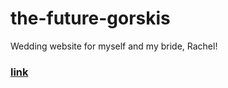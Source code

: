# the-future-gorskis
Wedding website for myself and my bride, Rachel!

### [link](https://the-future-gorskis.herokuapp.com/index.html)
